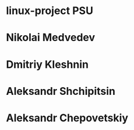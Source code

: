 # linux-project PSU
# Nikolai Medvedev 
# Dmitriy Kleshnin
# Aleksandr Shchipitsin
# Aleksandr Chepovetskiy
